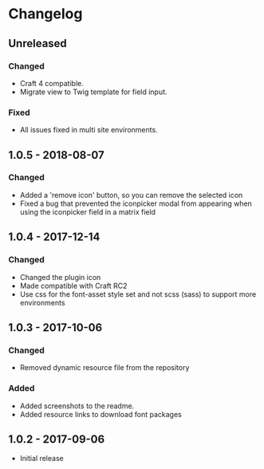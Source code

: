 # Changelog

## Unreleased

### Changed
- Craft 4 compatible.
- Migrate view to Twig template for field input.

### Fixed
- All issues fixed in multi site environments.

## 1.0.5 - 2018-08-07

### Changed
- Added a 'remove icon' button, so you can remove the selected icon
- Fixed a bug that prevented the iconpicker modal from appearing when using the iconpicker field in a matrix field

## 1.0.4 - 2017-12-14

### Changed
- Changed the plugin icon
- Made compatible with Craft RC2
- Use css for the font-asset style set and not scss (sass) to support more environments

## 1.0.3 - 2017-10-06

### Changed
- Removed dynamic resource file from the repository

### Added
- Added screenshots to the readme.
- Added resource links to download font packages

## 1.0.2 - 2017-09-06
- Initial release 
